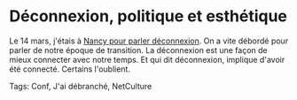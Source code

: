 # Déconnexion, politique et esthétique

Le 14 mars, j'étais à [Nancy pour parler déconnexion](http://www.lesdebats.fr/event/internet-nous-vampirise-t-il/). On a vite débordé pour parler de notre époque de transition. La déconnexion est une façon de mieux connecter avec notre temps. Et qui dit déconnexion, implique d'avoir été connecté. Certains l'oublient.

Tags: Conf, J'ai débranché, NetCulture